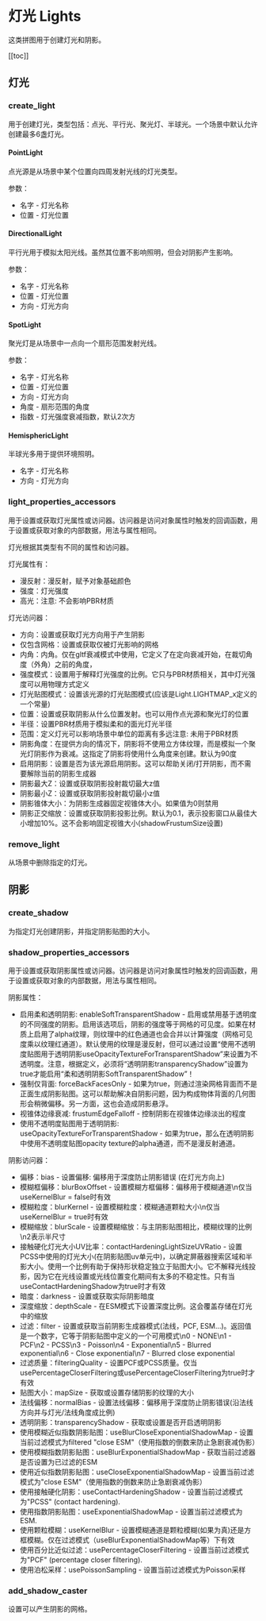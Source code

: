 # 灯光 Lights

这类拼图用于创建灯光和阴影。

[[toc]]

## 灯光

### create_light

用于创建灯光，类型包括：点光、平行光、聚光灯、半球光。一个场景中默认允许创建最多6盏灯光。

#### PointLight

点光源是从场景中某个位置向四周发射光线的灯光类型。

参数：
- 名字 - 灯光名称
- 位置 - 灯光位置

#### DirectionalLight

平行光用于模拟太阳光线。虽然其位置不影响照明，但会对阴影产生影响。

参数：
- 名字 - 灯光名称
- 位置 - 灯光位置
- 方向 - 灯光方向

#### SpotLight

聚光灯是从场景中一点向一个扇形范围发射光线。

参数：
- 名字 - 灯光名称
- 位置 - 灯光位置
- 方向 - 灯光方向
- 角度 - 扇形范围的角度
- 指数 - 灯光强度衰减指数，默认2次方

#### HemisphericLight

半球光多用于提供环境照明。

- 名字 - 灯光名称
- 方向 - 灯光方向

### light_properties_accessors

用于设置或获取灯光属性或访问器。访问器是访问对象属性时触发的回调函数，用于设置或获取对象的内部数据，用法与属性相同。

灯光根据其类型有不同的属性和访问器。

灯光属性有：
- 漫反射：漫反射，赋予对象基础颜色
- 强度：灯光强度
- 高光：注意: 不会影响PBR材质

灯光访问器：
- 方向：设置或获取灯光方向用于产生阴影
- 仅包含网格：设置或获取仅被灯光影响的网格
- 内角：内角。仅在gltf衰减模式中使用，它定义了在定向衰减开始，在裁切角度（外角）之前的角度，
- 强度模式：设置用于解释灯光强度的比例。它只与PBR材质相关，其中灯光强度可以用物理方式定义
- 灯光贴图模式：设置该光源的灯光贴图模式(应该是Light.LIGHTMAP_x定义的一个常量)
- 位置：设置或获取阴影从什么位置发射。也可以用作点光源和聚光灯的位置
- 半径：设置PBR材质用于模拟柔和的面光灯光半径
- 范围：定义灯光可以影响场景中单位的距离有多远注意: 未用于PBR材质
- 阴影角度：在提供方向的情况下，阴影将不使用立方体纹理，而是模拟一个聚光灯阴影作为衰减。这指定了阴影将使用什么角度来创建。默认为90度
- 启用阴影：设置是否为该光源启用阴影。这可以帮助关闭/打开阴影，而不需要解除当前的阴影生成器
- 阴影最大Z：设置或获取阴影投射裁切最大z值
- 阴影最小Z：设置或获取阴影投射裁切最小z值
- 阴影锥体大小：为阴影生成器固定视锥体大小。如果值为0则禁用
- 阴影正交缩放：设置或获取阴影投影比例。默认为0.1，表示投影窗口从最佳大小增加10%。这不会影响固定视锥大小(shadowFrustumSize设置)

### remove_light

从场景中删除指定的灯光。

## 阴影

### create_shadow

为指定灯光创建阴影，并指定阴影贴图的大小。

### shadow_properties_accessors

用于设置或获取阴影属性或访问器。访问器是访问对象属性时触发的回调函数，用于设置或获取对象的内部数据，用法与属性相同。

阴影属性：

- 启用柔和透明阴影: enableSoftTransparentShadow - 启用或禁用基于透明度的不同强度的阴影。启用该选项后，阴影的强度等于网格的可见度。如果在材质上启用了alpha纹理，则纹理中的红色通道也会合并以计算强度（网格可见度乘以纹理红通道）。默认使用的纹理是漫反射，但可以通过设置“使用不透明度贴图用于透明阴影useOpacityTextureForTransparentShadow”来设置为不透明度。注意，根据定义，必须将“透明阴影transparencyShadow”设置为true才能启用“柔和透明阴影SoftTransparentShadow”！
- 强制仅背面: forceBackFacesOnly - 如果为true，则通过渲染网格背面而不是正面生成阴影贴图。这可以帮助解决自阴影问题，因为构成物体背面的几何图形会稍微偏移。另一方面，这也会造成阴影悬浮。
- 视锥体边缘衰减: frustumEdgeFalloff - 控制阴影在视锥体边缘淡出的程度
- 使用不透明度贴图用于透明阴影: useOpacityTextureForTransparentShadow - 如果为true，那么在透明阴影中使用不透明度贴图opacity texture的alpha通道，而不是漫反射通道。

阴影访问器：

- 偏移：bias - 设置偏移: 偏移用于深度防止阴影错误 (在灯光方向上)
- 模糊框偏移：blurBoxOffset - 设置模糊方框偏移：偏移用于模糊通道\n仅当useKernelBlur = false时有效
- 模糊粒度：blurKernel - 设置模糊粒度：模糊通道颗粒大小\n仅当useKernelBlur = true时有效
- 模糊缩放：blurScale - 设置模糊缩放：与主阴影贴图相比，模糊纹理的比例\n2表示半尺寸
- 接触硬化灯光大小UV比率：contactHardeningLightSizeUVRatio - 设置PCSS中使用的灯光大小(在阴影贴图uv单元中)，以确定屏蔽器搜索区域和半影大小。使用一个比例有助于保持形状稳定独立于贴图大小。它不解释光线投影，因为它在光线设置或光线位置变化期间有太多的不稳定性。只有当useContactHardeningShadow为true时才有效
- 暗度：darkness - 设置或获取实际阴影暗度
- 深度缩放：depthScale - 在ESM模式下设置深度比例。这会覆盖存储在灯光中的缩放
- 过滤：filter - 设置或获取当前阴影生成器模式(法线，PCF, ESM…)。返回值是一个数字，它等于阴影贴图中定义的一个可用模式\n0 - NONE\n1 - PCF\n2 - PCSS\n3 - Poisson\n4 - Exponential\n5 - Blurred exponential\n6 - Close exponential\n7 - Blurred close exponential
- 过滤质量：filteringQuality - 设置PCF或PCSS质量。仅当usePercentageCloserFiltering或usePercentageCloserFiltering为true时才有效
- 贴图大小：mapSize - 获取或设置存储阴影的纹理的大小
- 法线偏移：normalBias - 设置法线偏移：偏移用于深度防止阴影错误(沿法线方向并与灯光/法线角度成比例)
- 透明阴影：transparencyShadow - 获取或设置是否开启透明阴影
- 使用模糊近似指数阴影贴图：useBlurCloseExponentialShadowMap - 设置当前过滤模式为filtered "close ESM"（使用指数的倒数来防止急剧衰减伪影）
- 使用模糊指数阴影贴图：useBlurExponentialShadowMap - 获取当前过滤器是否设置为已过滤的ESM
- 使用近似指数阴影贴图：useCloseExponentialShadowMap - 设置当前过滤模式为"close ESM"（使用指数的倒数来防止急剧衰减伪影）
- 使用接触硬化阴影：useContactHardeningShadow - 设置当前过滤模式为"PCSS" (contact hardening).
- 使用指数阴影贴图：useExponentialShadowMap - 设置当前过滤模式为ESM.
- 使用颗粒模糊：useKernelBlur - 设置模糊通道是颗粒模糊(如果为真)还是方框模糊。仅在过滤模式（useBlurExponentialShadowMap等）下有效
- 使用百分比近似过滤：usePercentageCloserFiltering - 设置当前过滤模式为"PCF" (percentage closer filtering).
- 使用泊松采样：usePoissonSampling - 设置当前过滤模式为Poisson采样

### add_shadow_caster

设置可以产生阴影的网格。
